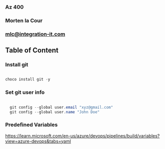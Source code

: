 
### Az 400
### Morten la Cour
### mlc@integration-it.com




## Table of Content




### Install git

```powershell

choco install git -y

```

### Set git user info

```powershell

  git config --global user.email "xyz@gmail.com"
  git config --global user.name "John Doe"

```


### Predefined Variables

https://learn.microsoft.com/en-us/azure/devops/pipelines/build/variables?view=azure-devops&tabs=yaml
